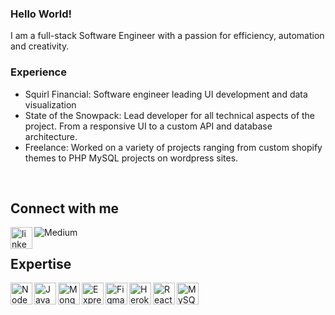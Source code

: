 ### Hello World!
I am a full-stack Software Engineer with a passion for efficiency, automation and creativity. 

### Experience
- Squirl Financial: Software engineer leading UI development and data visualization
- State of the Snowpack: Lead developer for all technical aspects of the project. From a responsive UI to a custom API and database architecture.
- Freelance: Worked on a variety of projects ranging from custom shopify themes to PHP MySQL projects on wordpress sites.
<br>

## Connect with me 

[<img align="left" alt="linkedin" style='height: 35px' src="https://cdn.jsdelivr.net/gh/devicons/devicon/icons/linkedin/linkedin-original.svg" />](https://www.linkedin.com/in/josh-oleary-a91aa7201/)

[<img align="left" alt="Medium" src="https://img.shields.io/badge/Medium-12100E?style=for-the-badge&logo=medium&logoColor=white" />](https://jdoleary91.medium.com/)

<br>

## Expertise 

<img align="left" alt="NodeJS" style='height: 35px' src="https://cdn.jsdelivr.net/gh/devicons/devicon/icons/nodejs/nodejs-original.svg" />

<img align="left" alt="JavaScript" style='height: 35px' src="https://cdn.jsdelivr.net/gh/devicons/devicon/icons/javascript/javascript-original.svg" />

<img align="left" alt="MongoDB" style='height: 35px' src="https://cdn.jsdelivr.net/gh/devicons/devicon/icons/mongodb/mongodb-original-wordmark.svg" />

<img align="left" alt="Express" style='height: 35px; color: white,' src="https://cdn.jsdelivr.net/gh/devicons/devicon/icons/express/express-original.svg" />

<img align="left" alt="Figma" style='height: 35px' src="https://cdn.jsdelivr.net/gh/devicons/devicon/icons/figma/figma-original.svg" />

<img align="left" alt="Heroku" style='height: 35px' src="https://cdn.jsdelivr.net/gh/devicons/devicon/icons/heroku/heroku-plain-wordmark.svg" />

<img align="left" alt="React" style='height: 35px' src="https://cdn.jsdelivr.net/gh/devicons/devicon/icons/react/react-original-wordmark.svg" />

<img align="left" alt="MySQL" style='height: 35px' src="https://cdn.jsdelivr.net/gh/devicons/devicon/icons/mysql/mysql-original-wordmark.svg" />

